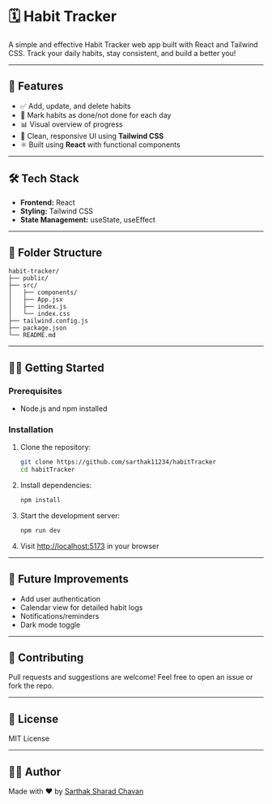 # 🗓️ Habit Tracker

A simple and effective Habit Tracker web app built with React and Tailwind CSS. Track your daily habits, stay consistent, and build a better you!

---

## 🌟 Features

- ✅ Add, update, and delete habits
- 📆 Mark habits as done/not done for each day
- 📊 Visual overview of progress
- 🧠 Clean, responsive UI using **Tailwind CSS**
- ⚛️ Built using **React** with functional components

---

## 🛠️ Tech Stack

- **Frontend:** React
- **Styling:** Tailwind CSS
- **State Management:** useState, useEffect

---

## 📁 Folder Structure

```
habit-tracker/
├── public/
├── src/
│   ├── components/
│   ├── App.jsx
│   ├── index.js
│   └── index.css
├── tailwind.config.js
├── package.json
└── README.md
```

---

## 🧑‍💻 Getting Started

### Prerequisites

- Node.js and npm installed

### Installation

1. Clone the repository:
   ```bash
   git clone https://github.com/sarthak11234/habitTracker
   cd habitTracker
   ```

2. Install dependencies:
   ```bash
   npm install
   ```

3. Start the development server:
   ```bash
   npm run dev
   ```

4. Visit [http://localhost:5173](http://localhost:5173) in your browser

---

## 📌 Future Improvements

- Add user authentication
- Calendar view for detailed habit logs
- Notifications/reminders
- Dark mode toggle

---

## 🤝 Contributing

Pull requests and suggestions are welcome!
Feel free to open an issue or fork the repo.

---

## 📄 License

MIT License

---

## 🙋‍♂️ Author

Made with ❤️ by [Sarthak Sharad Chavan](https://github.com/sarthak11234)
